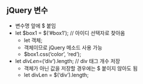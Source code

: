 ## jQuery 변수
- 변수명 앞에 $ 붙임
- let $box1 = $(‘#box1’); // 아이디 선택자로 찾아옴
    - let 객체;
    - 객체이므로 jQuery 메소드 사용 가능
    - $box1.css(‘color’, ‘red’);
- let $divLen =$(‘div’).length; // div 태그 개수 저장
    - 객체가 아닌 값을 저장할 경우에는 $ 붙이지 않아도 됨
    - let divLen = $(‘div’).length;